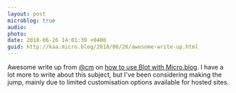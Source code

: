 ```yaml
---
layout: post
microblog: true
audio: 
photo: 
date: 2018-06-26 14:01:39 +0400
guid: http://kaa.micro.blog/2018/06/26/awesome-write-up.html
---
```

Awesome write up from [@cm](https://micro.blog/cm) on [how to use Blot with Micro.blog](http://wherethelightgathers.com/setting-up-blot-im-and-micro-blog). I have a lot more to write about this subject, but I've been considering making the jump, mainly due to limited customisation options available for hosted sites.
